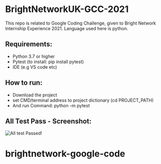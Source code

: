 # BrightNetworkUK-GCC-2021
This repo is related to Google Coding Challenge, given to Bright Network Internship Experience 2021. Language used here is python.

## Requirements:
- Python 3.7 or higher
- Pytest (to install: pip install pytest)
- IDE (e.g VS code etc)

## How to run:
- Download the project
- set CMD/terminal address to project dictionary (cd PROJECT_PATH)
- And run Command: python -m pytest

## All Test Pass - Screenshot:
![All test Passed!](Screenshots/gcc.png)
# brightnetwork-google-code
